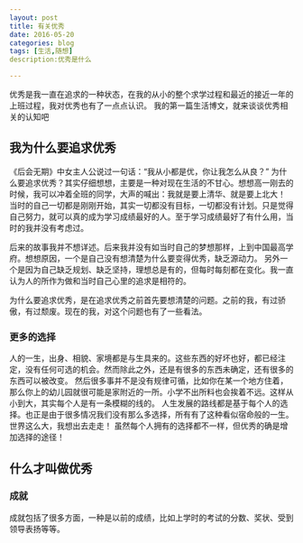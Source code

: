 ```yaml
---
layout: post
title: 有关优秀
date: 2016-05-20
categories: blog
tags: [生活,随想]
description:优秀是什么

---
```

优秀是我一直在追求的一种状态，在我的从小的整个求学过程和最近的接近一年的上班过程，我对优秀也有了一点点认识。
我的第一篇生活博文，就来谈谈优秀相关的认知吧

## 我为什么要追求优秀

《后会无期》中女主人公说过一句话：“我从小都是优，你让我怎么从良？”
为什么要追求优秀？其实仔细想想，主要是一种对现在生活的不甘心。想想高一刚去的时候，我可以冲着全班的同学，大声的喊出：我就是要上清华、就是要上北大！
当时的自己一切都是刚刚开始，其实一切都没有目标，一切都没有计划。只是觉得自己努力，就可以真的成为学习成绩最好的人。至于学习成绩最好了有什么用，当时的我并没有考虑过。

后来的故事我并不想详述。后来我并没有如当时自己的梦想那样，上到中国最高学府。想想原因，一个是自己没有想清楚为什么要变得优秀，缺乏源动力。
另外一个是因为自己缺乏规划、缺乏坚持，理想总是有的，但每时每刻都在变化。我一直认为人的所作为做和当时自己心里的追求是相符的。

为什么要追求优秀，是在追求优秀之前首先要想清楚的问题。之前的我，有过骄傲，有过颓废。现在的我，对这个问题也有了一些看法。

### 更多的选择

人的一生，出身、相貌、家境都是与生具来的。这些东西的好坏也好，都已经注定，没有任何可选的机会。然而除此之外，还是有很多的东西未确定，还有很多的东西可以被改变。
然后很多事并不是没有规律可循，比如你在某一个地方住着，那么你上的幼儿园就很可能是家附近的一所。小学不出所料也会挨着不远。这样从小到大，其实每个人是有一条模糊的线的。
人生发展的路线都是基于每个人的选择。也正是由于很多情况我们没有那么多选择，所有有了这种看似宿命般的一生。世界这么大，我想出去走走！
虽然每个人拥有的选择都不一样，但优秀的确是增加选择的途径！



## 什么才叫做优秀



### 成就

成就包括了很多方面，一种是以前的成绩，比如上学时的考试的分数、奖状、受到领导表扬等等。